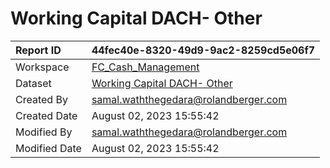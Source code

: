 



# Working Capital DACH- Other

|Report ID|44fec40e-8320-49d9-9ac2-8259cd5e06f7|
| :--- | :--- |
|Workspace|[FC_Cash_Management](../Workspaces/FC_Cash_Management.md)|
|Dataset|[Working Capital DACH- Other](../Datasets/Working-Capital-DACH--Other.md)|
|Created By|samal.waththegedara@rolandberger.com|
|Created Date|August 02, 2023 15:55:42|
|Modified By|samal.waththegedara@rolandberger.com|
|Modified Date|August 02, 2023 15:55:42|
